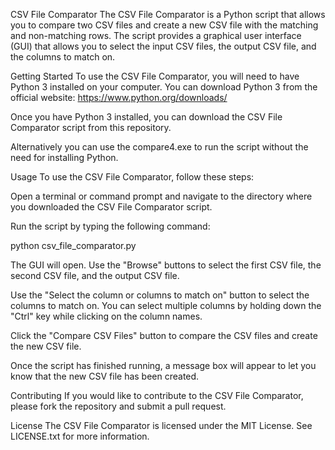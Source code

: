 CSV File Comparator
The CSV File Comparator is a Python script that allows you to compare two CSV files and create a new CSV file with the matching and non-matching rows. The script provides a graphical user interface (GUI) that allows you to select the input CSV files, the output CSV file, and the columns to match on.

Getting Started
To use the CSV File Comparator, you will need to have Python 3 installed on your computer. You can download Python 3 from the official website: https://www.python.org/downloads/

Once you have Python 3 installed, you can download the CSV File Comparator script from this repository.

Alternatively you can use the compare4.exe to run the script without the need for installing Python. 

Usage
To use the CSV File Comparator, follow these steps:

Open a terminal or command prompt and navigate to the directory where you downloaded the CSV File Comparator script.

Run the script by typing the following command:

python csv_file_comparator.py

The GUI will open. Use the "Browse" buttons to select the first CSV file, the second CSV file, and the output CSV file.

Use the "Select the column or columns to match on" button to select the columns to match on. You can select multiple columns by holding down the "Ctrl" key while clicking on the column names.

Click the "Compare CSV Files" button to compare the CSV files and create the new CSV file.

Once the script has finished running, a message box will appear to let you know that the new CSV file has been created.

Contributing
If you would like to contribute to the CSV File Comparator, please fork the repository and submit a pull request.

License
The CSV File Comparator is licensed under the MIT License. See LICENSE.txt for more information.
